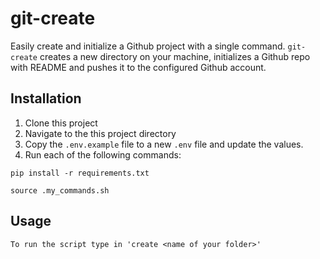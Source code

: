 # git-create
Easily create and initialize a Github project with a single command. `git-create` creates a new directory on your machine, initializes a Github repo with README and pushes it to the configured Github account.

## Installation
1) Clone this project
2) Navigate to the this project directory
3) Copy the `.env.example` file to a new `.env` file and update the values.
4) Run each of the following commands:

```
pip install -r requirements.txt
	
source .my_commands.sh
```

## Usage
```
To run the script type in 'create <name of your folder>'
```